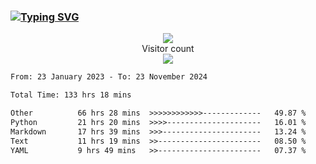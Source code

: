 ### <a href="https://git.io/typing-svg"><img src="https://readme-typing-svg.herokuapp.com?font=Fira+Code&pause=1000&width=435&lines=+Hi+%F0%9F%91%8B+There+is+Chenghow" alt="Typing SVG" /></a>
<p align="center"> 
  <img src="https://github-readme-stats.vercel.app/api?username=chenghow&show_icons=true"><br>
  Visitor count<br>
  <img src="https://profile-counter.glitch.me/chenghow/count.svg">
</p>

<!--START_SECTION:waka-->

```txt
From: 23 January 2023 - To: 23 November 2024

Total Time: 133 hrs 18 mins

Other          66 hrs 28 mins  >>>>>>>>>>>>-------------   49.87 %
Python         21 hrs 20 mins  >>>>---------------------   16.01 %
Markdown       17 hrs 39 mins  >>>----------------------   13.24 %
Text           11 hrs 19 mins  >>-----------------------   08.50 %
YAML           9 hrs 49 mins   >>-----------------------   07.37 %
```

<!--END_SECTION:waka-->

